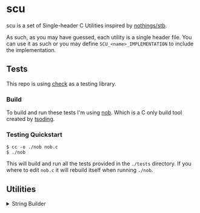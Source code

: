 # scu

scu is a set of Single-header C Utilities inspired by
[nothings/stb](https://github.com/nothings/stb).

As such, as you may have guessed, each utility is a single header file. You can
use it as such or you may define `SCU_<name>_IMPLEMENTATION` to include the
implementation.

## Tests

This repo is using [check](https://libcheck.github.io/check/) as a testing
library. 

### Build

To build and run these tests I'm using
[nob](https://github.com/tsoding/musializer/blob/master/nob.c).
Which is a C only build tool created by [tsoding](https://github.com/tsoding/).

### Testing Quickstart

```console
$ cc -o ./nob nob.c
$ ./nob
```

This will build and run all the tests provided in the `./tests` directory.
If you where to edit `nob.c` it will rebuild itself when running `./nob`.

## Utilities

<details>
<summary>String Builder</summary>

The string builder is in a sense a dynamic array of chars.
It manages its own memory in the `.buf` field, and can be consered to own the
memory.

It allows for the user to supply their own memory allocation functions.
Specifically `malloc`, `realloc` and `free` via the `SCU_SB_MALLOC`,
`SCU_SB_REALLOC` and `SCU_SB_FRE` macros respectively.

<table>
<tr>
<td>Implementation def</td>
<td>Struct</td>
</tr>
<tr>
<td>

`SCU_SB_IMPLEMENTATION`

</td>
<td>

```c
typedef struct {
  char *buf;
  size_t len;
  size_t capacity;
} Scu_String_Builder;
```

</td>
</tr>
</table>

### Functions

| Name            | Signature                                                                    | Description                                               |
|-----------------|------------------------------------------------------------------------------|-----------------------------------------------------------|
| `scu_sb_append` | `bool scu_sb_append(Scu_String_Builder *sb, const char *str, size_t length)` | Appends `length` characters from `str` to the builder |

</details>
